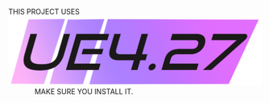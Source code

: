 THIS PROJECT USES ![](https://github.com/Mangoletta/fnafsb-vr-project/blob/main/UE427.png) <img  width="48">
MAKE SURE YOU INSTALL IT.

